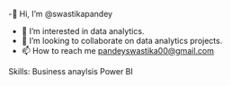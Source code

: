  -👋 Hi, I’m @swastikapandey
- 👀 I’m interested in data analytics.
- 💞️ I’m looking to collaborate on data analytics projects.
- 📫 How to reach me pandeyswastika00@gmail.com

<!---
swastikapande/swastikapande is a ✨ special ✨ repository because its `README.md` (this file) appears on your GitHub profile.
You can click the Preview link to take a look at your changes.
--->
Skills:
Business anaylsis
Power BI
